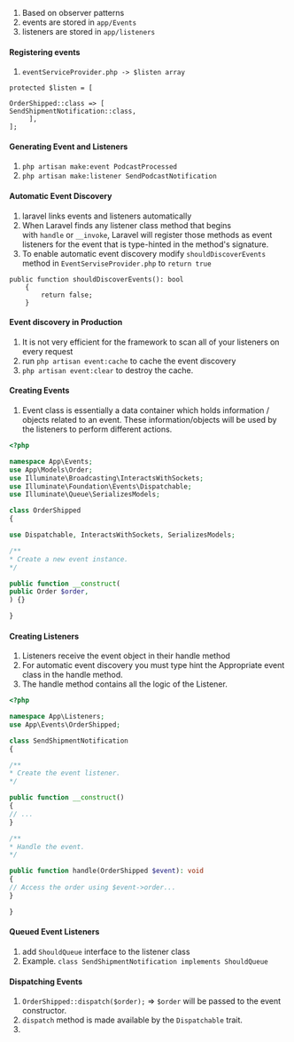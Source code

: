 1. Based on observer patterns
2. events are stored in `app/Events`
3. listeners are stored in `app/listeners`

#### Registering events
1. `eventServiceProvider.php -> $listen array`

```
protected $listen = [

OrderShipped::class => [
SendShipmentNotification::class,
     ],
];
```

#### Generating Event and Listeners
1. `php artisan make:event PodcastProcessed`
2. `php artisan make:listener SendPodcastNotification`

#### Automatic Event Discovery
1. laravel links events and listeners automatically
2. When Laravel finds any listener class method that begins with `handle` or `__invoke`, Laravel will register those methods as event listeners for the event that is type-hinted in the method's signature.
3. To enable automatic event discovery modify `shouldDiscoverEvents` method in `EventServiseProvider.php` to `return true`

```
public function shouldDiscoverEvents(): bool
    {
        return false;
    }
```

#### Event discovery in Production
1. It is not very efficient for the framework to scan all of your listeners on every request
2. run `php artisan event:cache` to cache the event discovery
3. `php artisan event:clear` to destroy the cache.

#### Creating Events
1. Event class is essentially a data container which holds information / objects related to an event. These information/objects will be used by the listeners to perform different actions.

```php
<?php

namespace App\Events;
use App\Models\Order;
use Illuminate\Broadcasting\InteractsWithSockets;
use Illuminate\Foundation\Events\Dispatchable;
use Illuminate\Queue\SerializesModels;

class OrderShipped
{

use Dispatchable, InteractsWithSockets, SerializesModels;

/**
* Create a new event instance.
*/

public function __construct(
public Order $order,
) {}

}
```
#### Creating Listeners
1. Listeners receive the event object in their handle method
2. For automatic event discovery you must type hint the Appropriate event class in the handle method.
3. The handle method contains all the logic of the Listener.

```php
<?php

namespace App\Listeners;
use App\Events\OrderShipped;

class SendShipmentNotification
{

/**
* Create the event listener.
*/

public function __construct()
{
// ...
}

/**
* Handle the event.
*/

public function handle(OrderShipped $event): void
{
// Access the order using $event->order...
}

}
```
#### Queued Event Listeners
1. add `ShouldQueue` interface to the listener class
2. Example. `class SendShipmentNotification implements ShouldQueue`

#### Dispatching Events
1. `OrderShipped::dispatch($order);` => `$order` will be passed to the event constructor.
2. `dispatch` method is made available by the `Dispatchable` trait.
3. 